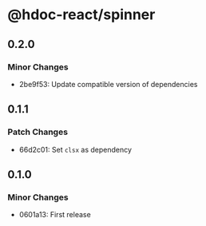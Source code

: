 # @hdoc-react/spinner

## 0.2.0

### Minor Changes

- 2be9f53: Update compatible version of dependencies

## 0.1.1

### Patch Changes

- 66d2c01: Set `clsx` as dependency

## 0.1.0

### Minor Changes

- 0601a13: First release
